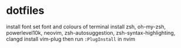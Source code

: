 # dotfiles

install font
set font and colours of terminal
install zsh, oh-my-zsh, powerlevel10k, neovim, zsh-autosuggestion, zsh-syntax-highlighting, clangd
install vim-plug then run `:PlugInstall` in nvim
